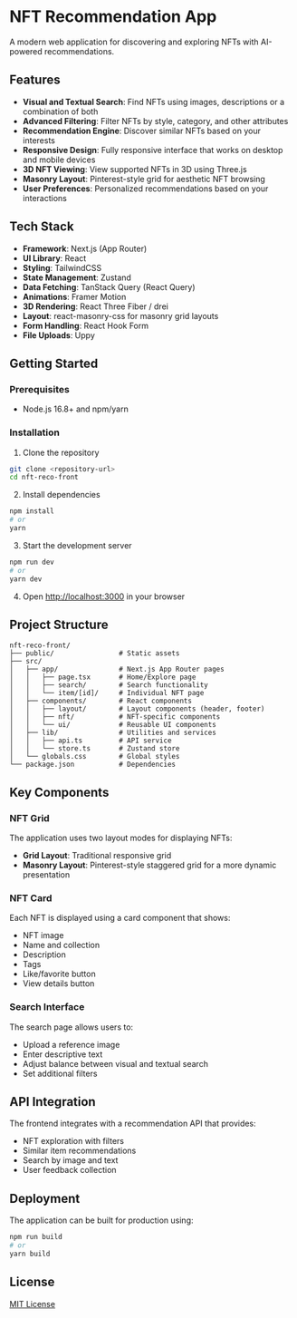 # NFT Recommendation App

A modern web application for discovering and exploring NFTs with AI-powered recommendations.

## Features

- **Visual and Textual Search**: Find NFTs using images, descriptions or a combination of both
- **Advanced Filtering**: Filter NFTs by style, category, and other attributes
- **Recommendation Engine**: Discover similar NFTs based on your interests
- **Responsive Design**: Fully responsive interface that works on desktop and mobile devices
- **3D NFT Viewing**: View supported NFTs in 3D using Three.js
- **Masonry Layout**: Pinterest-style grid for aesthetic NFT browsing
- **User Preferences**: Personalized recommendations based on your interactions

## Tech Stack

- **Framework**: Next.js (App Router)
- **UI Library**: React
- **Styling**: TailwindCSS
- **State Management**: Zustand
- **Data Fetching**: TanStack Query (React Query)
- **Animations**: Framer Motion
- **3D Rendering**: React Three Fiber / drei
- **Layout**: react-masonry-css for masonry grid layouts
- **Form Handling**: React Hook Form
- **File Uploads**: Uppy

## Getting Started

### Prerequisites

- Node.js 16.8+ and npm/yarn

### Installation

1. Clone the repository

```bash
git clone <repository-url>
cd nft-reco-front
```

2. Install dependencies

```bash
npm install
# or
yarn
```

3. Start the development server

```bash
npm run dev
# or
yarn dev
```

4. Open [http://localhost:3000](http://localhost:3000) in your browser

## Project Structure

```
nft-reco-front/
├── public/                # Static assets
├── src/
│   ├── app/               # Next.js App Router pages
│   │   ├── page.tsx       # Home/Explore page
│   │   ├── search/        # Search functionality
│   │   └── item/[id]/     # Individual NFT page
│   ├── components/        # React components
│   │   ├── layout/        # Layout components (header, footer)
│   │   ├── nft/           # NFT-specific components
│   │   └── ui/            # Reusable UI components
│   ├── lib/               # Utilities and services
│   │   ├── api.ts         # API service
│   │   └── store.ts       # Zustand store
│   └── globals.css        # Global styles
└── package.json           # Dependencies
```

## Key Components

### NFT Grid

The application uses two layout modes for displaying NFTs:

- **Grid Layout**: Traditional responsive grid
- **Masonry Layout**: Pinterest-style staggered grid for a more dynamic presentation

### NFT Card

Each NFT is displayed using a card component that shows:

- NFT image
- Name and collection
- Description
- Tags
- Like/favorite button
- View details button

### Search Interface

The search page allows users to:

- Upload a reference image
- Enter descriptive text
- Adjust balance between visual and textual search
- Set additional filters

## API Integration

The frontend integrates with a recommendation API that provides:

- NFT exploration with filters
- Similar item recommendations
- Search by image and text
- User feedback collection

## Deployment

The application can be built for production using:

```bash
npm run build
# or
yarn build
```

## License

[MIT License](LICENSE)
